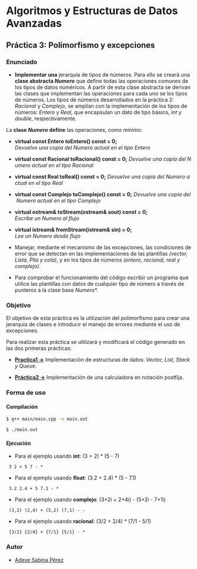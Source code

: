 # Algoritmos y Estructuras de Datos Avanzadas

## Práctica 3: Polimorfismo y excepciones

### Enunciado
* **Implementar una** jerarquía de tipos de números. Para ello se creará una **clase abstracta *Numero*** que define todas las operaciones comunes de los tipos de datos numéricos. A partir de esta clase abstracta se derivan las clases que implementan las operaciones para cada uno se los tipos de números. Los tipos de números desarrollados en la práctica 2: *Racional* y *Complejo*, se amplían con la implementación de los tipos de números: *Entero* y *Real*, que encapsulan un dato de tipo básico, *int* y *double*, respectivamente.

 La **clase *Numero* define** las operaciones, como mínimo:
  * **virtual const Entero toEntero() const = 0;** *Devuelve una copia del Numero actual en el tipo Entero*
  * **virtual const Racional toRacional() const = 0;** *Devuelve una copia del Numero actual en el tipo Racional*
  * **virtual const Real toReal() const = 0;** *Devuelve una copia del Numero actual en el tipo Real*
  * **virtual const Complejo toComplejo() const = 0;** *Devuelve una copia del Numero actual en el tipo Complejo*
  * **virtual ostream& toStream(ostream& sout) const = 0;** *Escribe un Numero al flujo*
  * **virtual istream& fromStream(istream& sin) = 0;** *Lee un Numero desde flujo*


* Manejar, mediante el mecanismo de las excepciones, las condiciones de error que se detectan en las implementaciones de las plantillas *(vector, Lista, Pila y cola)*, y en los tipos de números *(entero, racional, real y complejo)*.

* Para comprobar el funcionamiento del código escribir un programa que utilice las plantillas con datos de cualquier tipo de número a través de punteros a la clase base *Numero**.

### Objetivo
El objetivo de esta práctica es la utilización del polimorfismo para crear una jerarquía de clases e introducir el manejo de errores mediante el uso de excepciones.

Para realizar esta práctica se utilizará y modificará el código generado en las dos primeras prácticas:
* [**Practica1 ->**](undefined) Implementación de estructuras de datos: *Vector, List, Stack y Queue*.

* [**Práctica2 ->**](http://github.com/alu0100769609/aedaP2) Implementación de una calculadora en notación postfija.



### Forma de uso

#### Compilación
```bash
$ g++ main/main.cpp -o main.out
```
```bash
$ ./main.out
```
#### Ejecución
* Para el ejemplo usando **int**: (3 + 2) * (5 - 7)
```
 3 2 + 5 7 - *
```
* Para el ejemplo usando **float**: (3.2 + 2.4) * (5 - 7.1)
```
 3.2 2.4 + 5 7.1 - *
```
* Para el ejemplo usando **complejo**: (3+2i + 2+4i) - (5+2i - 7+1i)
```
 (3,2) (2,4) + (5,2) (7,1) - -
```
* Para el ejemplo usando **racional**: (3/2 + 2/4) * (7/1 - 5/1)
```
 {3/2} {2/4} + {7/1} {5/1} - *
```
### Autor

* [Adexe Sabina Pérez](http://alu0100769609.github.io)

